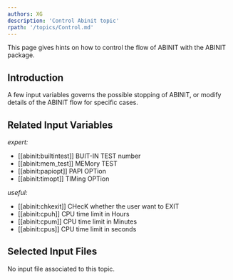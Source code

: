```yaml
---
authors: XG
description: 'Control Abinit topic'
rpath: '/topics/Control.md'
---
```

<!--
This file is automatically generated by mksite.py. All changes will be lost.
Change the input yaml files or the python code
-->

This page gives hints on how to control the flow of ABINIT with the ABINIT package.

## Introduction

A few input variables governs the possible stopping of ABINIT, or modify
details of the ABINIT flow for specific cases.



## Related Input Variables

*expert:*

- [[abinit:builtintest]]  BUIT-IN TEST number
- [[abinit:mem_test]]  MEMory TEST
- [[abinit:papiopt]]  PAPI OPTion
- [[abinit:timopt]]  TIMing OPTion
 
*useful:*

- [[abinit:chkexit]]  CHecK whether the user want to EXIT
- [[abinit:cpuh]]  CPU time limit in Hours
- [[abinit:cpum]]  CPU time limit in Minutes
- [[abinit:cpus]]  CPU time limit in seconds
 

## Selected Input Files

No input file associated to this topic.

